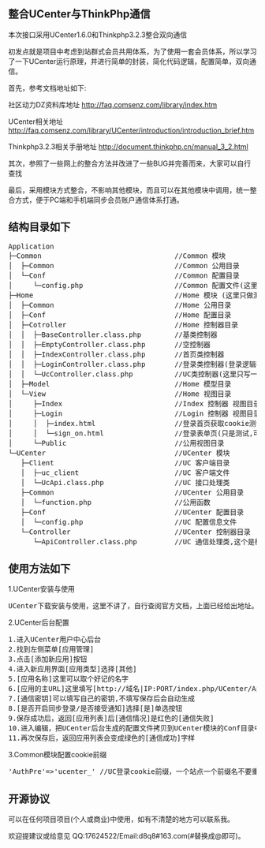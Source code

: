 ﻿## 整合UCenter与ThinkPhp通信
本次接口采用UCenter1.6.0和Thinkphp3.2.3整合双向通信

初发点就是项目中考虑到站群式会员共用体系，为了使用一套会员体系，所以学习了一下UCenter运行原理，并进行简单的封装，简化代码逻辑，配置简单，双向通信。

首先，参考文档地址如下:

社区动力DZ资料库地址 http://faq.comsenz.com/library/index.htm

UCenter相关地址 http://faq.comsenz.com/library/UCenter/introduction/introduction_brief.htm

Thinkphp3.2.3相关手册地址 http://document.thinkphp.cn/manual_3_2.html

其次，参照了一些网上的整合方法并改进了一些BUG并完善而来，大家可以自行查找

最后，采用模块方式整合，不影响其他模块，而且可以在其他模块中调用，统一整合方式，便于PC端和手机端同步会员账户通信体系打通。

## 结构目录如下

<pre>
Application
├─Common                                //Common 模块
│  ├─Common                             //Common 公用目录
│  └─Conf                               //Common 配置目录
│     └─config.php                      //Common 配置文件(这里可以配置cookie前缀,每个站点一个,防止冲突)
├─Home                                  //Home 模块 (这里只做测试用,便于你自己理解)
│  ├─Common                             //Home 公用目录
│  ├─Conf                               //Home 配置目录
│  ├─Cotroller                          //Home 控制器目录
│  │  ├─BaseController.class.php        //基类控制器
│  │  ├─EmptyController.class.php       //空控制器
│  │  ├─IndexController.class.php       //首页类控制器
│  │  ├─LoginController.class.php       //登录类控制器(登录逻辑在这个里面处理)
│  │  └─UcController.class.php          //UC类控制器(这里只写一些基础示例,个人可以自行完善)
│  ├─Model                              //Home 模型目录
│  └─View                               //Home 视图目录
│     ├─Index                           //Index 控制器 视图目录
│     ├─Login                           //Login 控制器 视图目录
│     │  ├─index.html                   //登录首页获取cookie测试
│     │  └─sign_on.html                 //登录表单页(只是测试,可自己完善,如果注册需自己完善,可以借鉴这个)
│     └─Public                          //公用视图目录
└─UCenter                               //UCenter 模块
   ├─Client                             //UC 客户端目录
   │  ├─uc_client                       //UC 客户端文件
   │  └─UcApi.class.php                 //UC 接口处理类
   ├─Common                             //UCenter 公用目录
   │  └─function.php                    //公用函数
   ├─Conf                               //UCenter 配置目录
   │  └─config.php                      //UC 配置信息文件
   └─Controller                         //UCenter 控制器目录
      └─ApiController.class.php         //UC 通信处理类,这个是核心类,在UCenter后台配置(可以自行写你的逻辑)
</pre>

## 使用方法如下

1.UCenter安装与使用
<pre>
UCenter下载安装与使用，这里不讲了，自行查阅官方文档，上面已经给出地址。
</pre>
2.UCenter后台配置
<pre>
1.进入UCenter用户中心后台
2.找到左侧菜单[应用管理]
3.点击[添加新应用]按钮
4.进入新应用界面[应用类型]选择[其他]
5.[应用名称]这里可以取个好记的名字
6.[应用的主URL]这里填写[http://域名|IP:PORT/index.php/UCenter/Api]
7.[通信密钥]可以填写自己的密钥,不填写保存后会自动生成
8.[是否开启同步登录/是否接受通知]选择[是]单选按钮
9.保存成功后，返回[应用列表]后[通信情况]是红色的[通信失败]
10.进入编辑，把UCenter后台生成的配置文件拷贝到UCenter模块的Conf目录中的config.php文件中保存即可(可参考我写的文件)
11.再次保存后，返回应用列表会变成绿色的[通信成功]字样
</pre>
3.Common模块配置cookie前缀
<pre>
'AuthPre'=>'ucenter_' //UC登录cookie前缀，一个站点一个前缀名不要重复
</pre>

## 开源协议

可以在任何项目项目(个人或商业)中使用，如有不清楚的地方可以联系我。

欢迎提建议或给意见 QQ:17624522/Email:d8q8#163.com(#替换成@即可)。